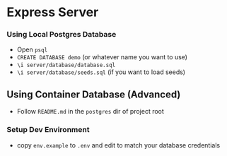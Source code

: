 # Express Server

### Using Local Postgres Database
- Open `psql`
- `CREATE DATABASE demo` (or whatever name you want to use)
- `\i server/database/database.sql`
- `\i server/database/seeds.sql` (if you want to load seeds)

## Using Container Database (Advanced)
 - Follow `README.md` in the `postgres` dir of project root

###  Setup Dev Environment
- copy `env.example` to `.env` and edit to match your database credentials
